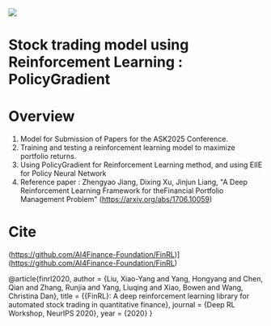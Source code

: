 <img src="https://img.shields.io/badge/python-%233776AB.svg?&style=for-the-badge&logo=python&logoColor=white" />

# Stock trading model using Reinforcement Learning : PolicyGradient

# Overview
1. Model for Submission of Papers for the ASK2025 Conference.
2. Training and testing a reinforcement learning model to maximize portfolio returns.
3. Using PolicyGradient for Reinforcement Learning method, and using EIIE for Policy Neural Network
4. Reference paper : Zhengyao Jiang, Dixing Xu, Jinjun Liang, "A Deep Reinforcement Learning Framework for theFinancial Portfolio Management Problem"
   (https://arxiv.org/abs/1706.10059)

# Cite
(https://github.com/AI4Finance-Foundation/FinRL)](https://github.com/AI4Finance-Foundation/FinRL)

@article{finrl2020,
    author  = {Liu, Xiao-Yang and Yang, Hongyang and Chen, Qian and Zhang, Runjia and Yang, Liuqing and Xiao, Bowen and Wang, Christina Dan},
    title   = {{FinRL}: A deep reinforcement learning library for automated stock trading in quantitative finance},
    journal = {Deep RL Workshop, NeurIPS 2020},
    year    = {2020}
}
